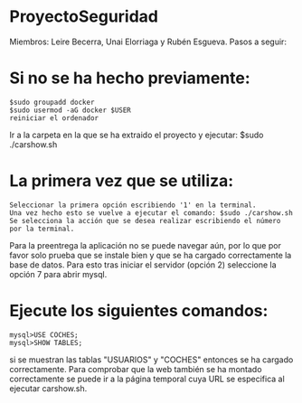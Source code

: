 # ProyectoSeguridad
Miembros: Leire Becerra, Unai Elorriaga y Rubén Esgueva.
Pasos a seguir:
  # Si no se ha hecho previamente:
    $sudo groupadd docker
    $sudo usermod -aG docker $USER
    reiniciar el ordenador
Ir a la carpeta en la que se ha extraido el proyecto y ejecutar: $sudo ./carshow.sh
  # La primera vez que se utiliza:
    Seleccionar la primera opción escribiendo '1' en la terminal.
    Una vez hecho esto se vuelve a ejecutar el comando: $sudo ./carshow.sh
    Se selecciona la acción que se desea realizar escribiendo el número por la terminal.
  
Para la preentrega la aplicación no se puede navegar aún, por lo que por favor solo prueba que se instale bien y que se ha cargado correctamente la base de datos.
  Para esto tras iniciar el servidor (opción 2) seleccione la opción 7 para abrir mysql.
  # Ejecute los siguientes comandos:
    mysql>USE COCHES;
    mysql>SHOW TABLES;
  si se muestran las tablas "USUARIOS" y "COCHES" entonces se ha cargado correctamente.
  Para comprobar que la web también se ha montado correctamente se puede ir a la página temporal cuya URL se especifica al ejecutar carshow.sh.

